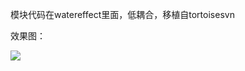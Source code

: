 模块代码在watereffect里面，低耦合，移植自tortoisesvn




效果图：

![](https://github.com/wjx0912/MfcWaterEffect/blob/master/screenshot.gif)